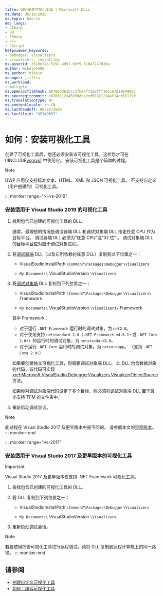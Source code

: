 ```yaml
---
title: 如何安装可视化工具 | Microsoft Docs
ms.date: 06/10/2020
ms.topic: how-to
dev_langs:
- CSharp
- VB
- FSharp
- C++
- JScript
helpviewer_keywords:
- debugger, visualizers
- visualizers, installing
ms.assetid: 3310ef43-515c-4d97-b0f9-51047247d3da
author: mikejo5000
ms.author: mikejo
manager: jillfra
ms.workload:
- multiple
ms.openlocfilehash: b070eb361bcc3fbe4f72adfff10b5e7d19649087
ms.sourcegitcommit: c076fe12e459f0dbe2cd508e1294af14cb53119f
ms.translationtype: HT
ms.contentlocale: zh-CN
ms.lasthandoff: 06/25/2020
ms.locfileid: "85349557"
---
```

# <a name="how-to-install-a-visualizer"></a>如何：安装可视化工具
创建了可视化工具后，您还必须安装该可视化工具，这样您才可在 [!INCLUDE[vsprvs](../code-quality/includes/vsprvs_md.md)] 中使用它。 安装可视化工具是个简单的过程。

> [!NOTE]
> UWP 应用仅支持标准文本、HTML、XML 和 JSON 可视化工具。 不支持自定义（用户创建的）可视化工具。

::: moniker range=">=vs-2019"
### <a name="to-install-a-visualizer-for-visual-studio-2019"></a>安装适用于 Visual Studio 2019 的可视化工具
  
1. 找到包含已创建的可视化工具的 DLL。

   通常，最理想的情况是调试器端 DLL 和调试对象端 DLL 指定任意 CPU 作为目标平台。 调试器端 DLL 必须为“任意 CPU”或“32 位” 。 调试对象端 DLL 的目标平台应对应于调试对象进程。

2. 将[调试器端](create-custom-visualizers-of-data.md#to-create-the-debugger-side) DLL（以及它所依赖的任意 DLL）复制到以下位置之一：

    - VisualStudioInstallPath `\Common7\Packages\Debugger\Visualizers`

    - `My Documents\` VisualStudioVersion `\Visualizers`
    
3. 将[调试对象端](create-custom-visualizers-of-data.md#to-create-the-visualizer-object-source-for-the-debuggee-side) DLL 复制到下列位置之一：

    - VisualStudioInstallPath `\Common7\Packages\Debugger\Visualizers\` Framework 

    - `My Documents\` VisualStudioVersion `\Visualizers\` Framework 

    其中 Framework：
    - 对于运行 `.NET Framework` 运行时的调试对象，为 `net2.0`。
    - 对于使用支持 `netstandard 2.0`（`.NET Framework v4.6.1+` 或 `.NET Core 2.0+`）的运行时的调试对象，为 `netstandard2.0`。
    - 对于运行 `.NET Core` 运行时的调试对象，为 `netcoreapp`。 （支持 `.NET Core 2.0+`）

   如果要创建独立可视化工具，则需要调试对象端 DLL。 此 DLL 包含数据对象的代码，该代码可实现 <xref:Microsoft.VisualStudio.DebuggerVisualizers.VisualizerObjectSource> 方法。

   如果你对调试对象端代码设定了多个目标，则必须将调试对象端 DLL 置于最小支持 TFM 的文件夹中。

4. 重新启动调试会话。

> [!NOTE]
> 此过程在 Visual Studio 2017 及更早版本中是不同的。 请参阅本文的[早期版本](how-to-install-a-visualizer.md?view=vs-2017)。
::: moniker-end

::: moniker range="vs-2017"
### <a name="to-install-a-visualizer-for-visual-studio-2017-and-older"></a>安装适用于 Visual Studio 2017 及更早版本的可视化工具

> [!IMPORTANT]
> Visual Studio 2017 及更早版本仅支持 .NET Framework 可视化工具。

1. 查找包含已创建的可视化工具的 DLL。

2. 将 DLL 复制到下列位置之一：

    - VisualStudioInstallPath `\Common7\Packages\Debugger\Visualizers`

    - `My Documents\` VisualStudioVersion `\Visualizers`

3. 重新启动调试会话。

> [!NOTE]
> 若要使用托管可视化工具进行远程调试，请将 DLL 复制到远程计算机上的同一路径。
::: moniker-end

## <a name="see-also"></a>请参阅
- [创建自定义可视化工具](../debugger/create-custom-visualizers-of-data.md)
- [如何：编写可视化工具](create-custom-visualizers-of-data.md)
